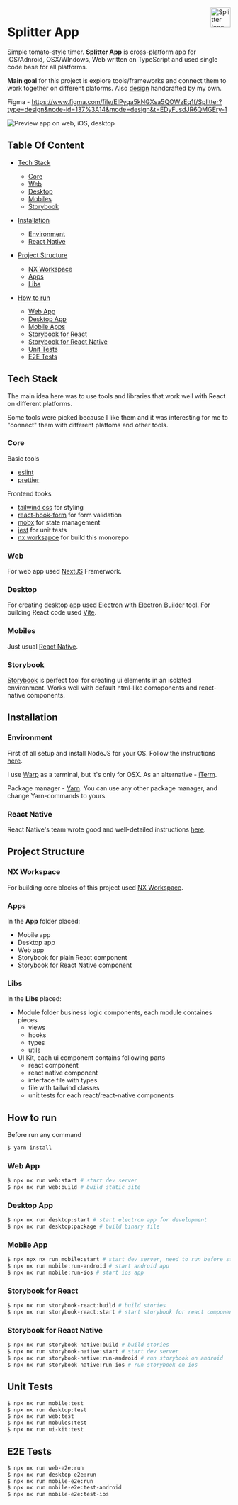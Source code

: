 <a href="https://github.com/povalish/splitter">
  <img src="./docs/logo.png" alt="Splitter logo" title="Splitter" align="right" height="45" width="45" />
</a>

# Splitter App
Simple tomato-style timer. 
**Splitter App** is cross-platform app for iOS/Adnroid, OSX/WIndows, Web written on TypeScript and used single code base for all platforms. 

**Main goal** for this project is explore tools/frameworks and connect them to work together on different plaforms. Also [design](https://www.figma.com/file/EIPyqa5kNGXsa5QOWzEq1f/Splitter?type=design&node-id=137%3A14&mode=design&t=EDyFusdJR6QMGEry-1) handcrafted by my own.

Figma - https://www.figma.com/file/EIPyqa5kNGXsa5QOWzEq1f/Splitter?type=design&node-id=137%3A14&mode=design&t=EDyFusdJR6QMGEry-1

<img src="./docs/github_preview.png" alt="Preview app on web, iOS, desktop" title="Splitter Preview" />


## Table Of Content

- [Tech Stack](#tech-stack)
  - [Core](#core)
  - [Web](#web)
  - [Desktop](#desktop)
  - [Mobiles](#mobiles)
  - [Storybook](#storybook)

- [Installation](#installation)
  - [Environment](#environment)
  - [React Native](#react-native)

- [Project Structure](#project-structure)
  - [NX Workspace](#nx-workspace)
  - [Apps](#apps)
  - [Libs](#libs)

- [How to run](#how-to-run)
  - [Web App](#web-app)
  - [Desktop App](#desktop-app)
  - [Mobile Apps](#mobule-apps)
  - [Storybook for React](#storybook-for-react)
  - [Storybook for React Native](#storybook-for-react-native)
  - [Unit Tests](#unit-tests)
  - [E2E Tests](#e2e-tests)


## Tech Stack

The main idea here was to use tools and libraries that work well with React on different platforms.

Some tools were picked because I like them and it was interesting for me to "connect" them with different platfoms and other tools.


### Core

Basic tools
- [eslint]()
- [prettier]()

Frontend tooks
- [tailwind css]() for styling
- [react-hook-form]() for form validation
- [mobx]() for state management 
- [jest]() for unit tests
- [nx worksapce]() for build this monorepo


### Web

For web app used [NextJS]() Framerwork.


### Desktop

For creating desktop app used [Electron]() with [Electron Builder]() tool. For building React code used [Vite]().


### Mobiles

Just usual [React Native]().

### Storybook

[Storybook]() is perfect tool for creating ui elements in an isolated environment. Works well with default html-like comoponents and react-native components.


## Installation

### Environment

First of all setup and install NodeJS for your OS.
Follow the instructions [here]().

I use [Warp]() as a terminal, but it's only for OSX. As an alternative - [iTerm]().

Package manager - [Yarn](). You can use any other package manager, and change Yarn-commands to yours.


### React Native

React Native's team wrote good and well-detailed instructions [here]().


## Project Structure

### NX Workspace 

For building core blocks of this project used [NX Workspace]().


### Apps

In the **App** folder placed:
- Mobile app
- Desktop app
- Web app
- Storybook for plain React component
- Storybook for React Native component

### Libs

In the **Libs** placed:
- Module folder business logic components, each module containes pieces
  - views
  - hooks
  - types
  - utils
- UI Kit, each ui component contains following parts
  - react component
  - react native component
  - interface file with types
  - file with tailwind classes
  - unit tests for each react/react-native components


## How to run

Before run any command

```bash
$ yarn install
```

### Web App

```bash
$ npx nx run web:start # start dev server
$ npx nx run web:build # build static site
```

### Desktop App
```bash
$ npx nx run desktop:start # start electron app for development
$ npx nx run desktop:package # build binary file
```

### Mobile App
```bash
$ npx npx nx run mobile:start # start dev server, need to run before start iOS/Android app
$ npx nx run mobile:run-android # start android app
$ npx nx run mobile:run-ios # start ios app
```

### Storybook for React
```bash
$ npx nx run storybook-react:build # build stories
$ npx nx run storybook-react:start # start storybook for react components
```

### Storybook for React Native
```bash
$ npx nx run storybook-native:build # build stories
$ npx nx run storybook-native:start # start dev server
$ npx nx run storybook-native:run-android # run storybook on android
$ npx nx run storybook-native:run-ios # run storybook on ios
```


## Unit Tests

```bash
$ npx nx run mobile:test
$ npx nx run desktop:test
$ npx nx run web:test
$ npx nx run mobules:test
$ npx nx run ui-kit:test
```


## E2E Tests
```bash
$ npx nx run web-e2e:run
$ npx nx run desktop-e2e:run
$ npx nx run mobile-e2e:run
$ npx nx run mobile-e2e:test-android
$ npx nx run mobile-e2e:test-ios
```